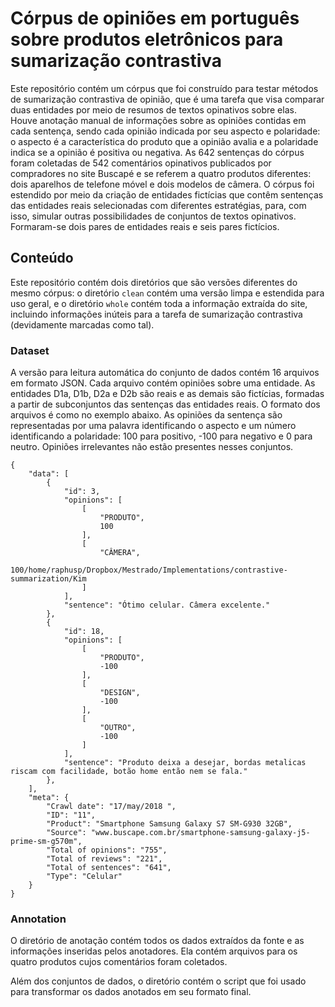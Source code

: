 # Córpus de opiniões em português sobre produtos eletrônicos para sumarização contrastiva

Este repositório contém um córpus que foi construído para testar métodos de sumarização contrastiva de opinião, que é uma tarefa que visa comparar duas entidades por meio de resumos de textos opinativos sobre elas. Houve anotação manual de informações sobre as opiniões contidas em cada sentença, sendo cada opinião indicada por seu aspecto e polaridade: o aspecto é a característica do produto que a opinião avalia e a polaridade indica se a opinião é positiva ou negativa. As 642 sentenças do córpus foram coletadas de 542 comentários opinativos publicados por compradores no site Buscapé e se referem a quatro produtos diferentes: dois aparelhos de telefone móvel e dois modelos de câmera. O córpus foi estendido por meio da criação de entidades fictícias que contêm sentenças das entidades reais selecionadas com diferentes estratégias, para, com isso, simular outras possibilidades de conjuntos de textos opinativos. Formaram-se dois pares de entidades reais e seis pares fictícios. 

## Conteúdo

Este repositório contém dois diretórios que são versões diferentes do mesmo córpus: o diretório `clean` contém uma versão limpa e estendida para uso geral, e o diretório `whole` contém toda a informação extraída do site, incluindo informações inúteis para a tarefa de sumarização contrastiva (devidamente marcadas como tal). 

### Dataset 

A versão para leitura automática do conjunto de dados contém 16 arquivos em formato JSON. Cada arquivo contém opiniões sobre uma entidade. As entidades D1a, D1b, D2a e D2b são reais e as demais são fictícias, formadas a partir de subconjuntos das sentenças das entidades reais. O formato dos arquivos é como no exemplo abaixo. As opiniões da sentença são representadas por uma palavra identificando o aspecto e um número identificando a polaridade: 100 para positivo, -100 para negativo e 0 para neutro. Opiniões irrelevantes não estão presentes nesses conjuntos.

```
{
    "data": [
        {
            "id": 3,
            "opinions": [
                [
                    "PRODUTO",
                    100
                ],
                [
                    "CÂMERA",
                    100/home/raphusp/Dropbox/Mestrado/Implementations/contrastive-summarization/Kim
                ]
            ],
            "sentence": "Ótimo celular. Câmera excelente."
        },
        {
            "id": 18,
            "opinions": [
                [
                    "PRODUTO",
                    -100
                ],
                [
                    "DESIGN",
                    -100
                ],
                [
                    "OUTRO",
                    -100
                ]
            ],
            "sentence": "Produto deixa a desejar, bordas metalicas riscam com facilidade, botão home então nem se fala."
        },
    ],
    "meta": {
        "Crawl date": "17/may/2018 ",
        "ID": "11",
        "Product": "Smartphone Samsung Galaxy S7 SM-G930 32GB",
        "Source": "www.buscape.com.br/smartphone-samsung-galaxy-j5-prime-sm-g570m",
        "Total of opinions": "755",
        "Total of reviews": "221",
        "Total of sentences": "641",
        "Type": "Celular"
    }
}
```


### Annotation

O diretório de anotação contém todos os dados extraídos da fonte e as informações inseridas pelos anotadores. Ela contém arquivos para os quatro produtos cujos comentários foram coletados.

Além dos conjuntos de dados, o diretório contém o script que foi usado para transformar os dados anotados em seu formato final.
